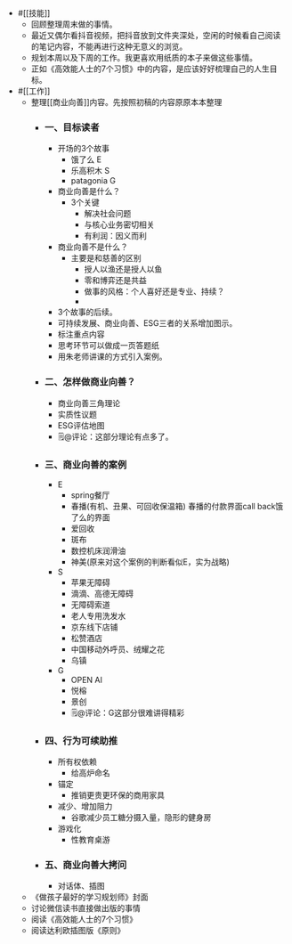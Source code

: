 - #[[技能]]
    - 回顾整理周末做的事情。
    - 最近又偶尔看抖音视频，把抖音放到文件夹深处，空闲的时候看自己阅读的笔记内容，不能再进行这种无意义的浏览。
    - 规划本周以及下周的工作。我更喜欢用纸质的本子来做这些事情。
    - 正如《高效能人士的7个习惯》中的内容，是应该好好梳理自己的人生目标。
- #[[工作]]
    - 整理[[商业向善]]内容。先按照初稿的内容原原本本整理
        - ### 一、目标读者
            - 开场的3个故事
                - 饿了么 E
                - 乐高积木 S
                - patagonia G
            - 商业向善是什么？
                - 3个关键
                    - 解决社会问题
                    - 与核心业务密切相关
                    - 有利润：因义而利
            - 商业向善不是什么？
                - 主要是和慈善的区别
                    - 授人以渔还是授人以鱼
                    - 零和博弈还是共益
                    - 做事的风格：个人喜好还是专业、持续？
                    - 
            - 3个故事的后续。
            - 可持续发展、商业向善、ESG三者的关系增加图示。
            - 标注重点内容
            - 思考环节可以做成一页答题纸
            - 用朱老师讲课的方式引入案例。
        - ### 二、怎样做商业向善？
            - 商业向善三角理论
            - 实质性议题
            - ESG评估地图
            - 🗒@评论：这部分理论有点多了。
        - ### 三、商业向善的案例
            - E
                - spring餐厅
                - 春播(有机、丑果、可回收保温箱) 春播的付款界面call back饿了么的界面
                - 爱回收
                - 斑布
                - 数控机床润滑油
                - 神美(原来对这个案例的判断看似E，实为战略)
            - S
                - 苹果无障碍
                - 滴滴、高德无障碍
                - 无障碍索道
                - 老人专用洗发水
                - 京东线下店铺
                - 松赞酒店
                - 中国移动外呼员、绒耀之花
                - 乌镇
            - G
                - OPEN AI
                - 悦榕
                - 景创
                - 🗒@评论：G这部分很难讲得精彩
        - ### 四、行为可续助推
            - 所有权依赖
                - 给高炉命名
            - 锚定
                - 推销更贵更环保的商用家具
            - 减少、增加阻力
                - 谷歌减少员工糖分摄入量，隐形的健身房
            - 游戏化
                - 性教育桌游
        - ### 五、商业向善大拷问
            - 对话体、插图
    - 《做孩子最好的学习规划师》封面
    - 讨论微信读书直接做出版的事情
    - 阅读《高效能人士的7个习惯》
    - 阅读达利欧插图版《原则》
